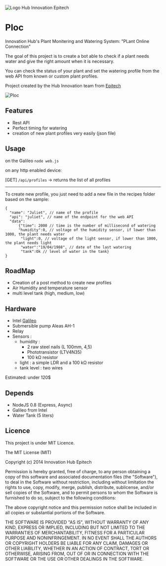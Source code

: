 ![Logo Hub Innovation Epitech](http://oi60.tinypic.com/23r2wdu.jpg)

Ploc
======

Innovation Hub's Plant Monitering and Watering System:
	"PLant Online Connection"

The goal of this project is to create a bot able to check if a plant needs water and give the right amount when it is necessary.

You can check the status of your plant and set the watering profile from the web API from known or custom plant profiles.

Project created by the Hub Innovation team from [Epitech](http://www.epitech.eu)

![Ploc](http://i.imgur.com/LbKkspR.jpg)

Features
--------
* Rest API
* Perfect timing for watering 
* creation of new plant profiles very easily (json file)

Usage
-------

on the Galileo
`node web.js`

on any http enabled device:

[GET] `/api/profiles` -> returns the list of all profiles

-------

To create new profile, you just need to add a new file in the recipes folder based on the sample:

```
{
  "name": "Juliet", // name of the profile
  "api": "juliet", // name of the endpoint for the web API
  "data": 
      {"time": 2000 // time is the number of millisecond of watering
      "humidity":0, // voltage of the humidity sensor, if lower than 1000, the plant needs water
       "light":0, // voltage of the light sensor, if lower than 1000, the plant needs light
       "water":"19/04/1988", // date of the last watering
       "tank":Ok // level of water in the tank}
}
```

RoadMap
--------
* Creation of a post method to create new profiles
* Air Humidity and temperature sensor
* multi level tank (high, medium, low)

Hardware
--------
* Intel [Galileo](http://www.intel.com/content/www/us/en/intelligent-systems/galileo/galileo-overview.html)
* Submersible pump Aleas AH-1
* Relay
* Sensors :
	- humidity : 
		* 2 raw steel nails (L 100mm,  4,5)
		* Phototransistor (LTV4N35)
		* 100 kΩ resistor
	- light : a simple LDR and a 100 kΩ resistor
	- tank level : two wires

Estimated: under 120$

Depends
-------
* NodeJS 0.8 (Express, Async)
* Galileo from Intel
* Water Tank (5 liters)

Licence
-------
This project is under MIT Licence.

The MIT License (MIT)

Copyright (c) 2014 Innovation Hub Epitech

Permission is hereby granted, free of charge, to any person obtaining a copy
of this software and associated documentation files (the "Software"), to deal
in the Software without restriction, including without limitation the rights
to use, copy, modify, merge, publish, distribute, sublicense, and/or sell
copies of the Software, and to permit persons to whom the Software is
furnished to do so, subject to the following conditions:

The above copyright notice and this permission notice shall be included in
all copies or substantial portions of the Software.

THE SOFTWARE IS PROVIDED "AS IS", WITHOUT WARRANTY OF ANY KIND, EXPRESS OR
IMPLIED, INCLUDING BUT NOT LIMITED TO THE WARRANTIES OF MERCHANTABILITY,
FITNESS FOR A PARTICULAR PURPOSE AND NONINFRINGEMENT. IN NO EVENT SHALL THE
AUTHORS OR COPYRIGHT HOLDERS BE LIABLE FOR ANY CLAIM, DAMAGES OR OTHER
LIABILITY, WHETHER IN AN ACTION OF CONTRACT, TORT OR OTHERWISE, ARISING FROM,
OUT OF OR IN CONNECTION WITH THE SOFTWARE OR THE USE OR OTHER DEALINGS IN
THE SOFTWARE.

